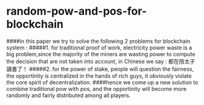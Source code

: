 # random-pow-and-pos-for-blockchain
####in this paper we try to solve the following 2 problems for blockchain system : 
#####1. for traditional proof of work, electricity power waste is a big problem,since the majority of the miners are wasting power to compute the decision that are not taken into account, in Chinese we say : 都在陪太子讀書了！
#####2. for the power of stake, people will question the fairness, the opportinity is centralized in the hands of rich guys, it obviously violate the core spirit of decentralization.
####hence we come up a new solution to combine traditional pow with pos, and the opportinity will become more randomly and fairly distributed among all players.